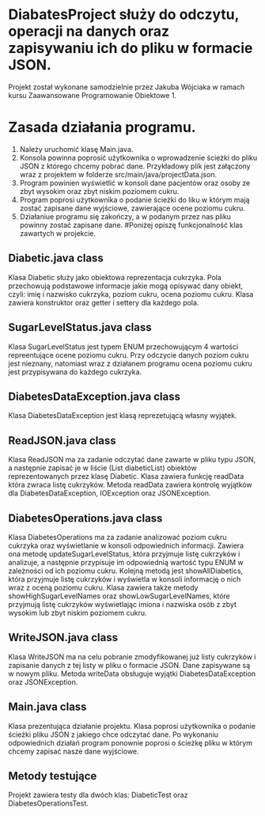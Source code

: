 # DiabatesProject służy do odczytu, operacji na danych oraz zapisywaniu ich do pliku w formacie JSON.
Projekt został wykonane samodzielnie przez Jakuba Wójciaka w ramach kursu Zaawansowane Programowanie Obiektowe 1.
# Zasada działania programu.
1. Należy uruchomić klasę Main.java.
2. Konsola powinna poprosić użytkownika o wprowadzenie ścieżki do pliku JSON z którego chcemy pobrać dane.
   Przykładowy plik jest załączony wraz z projektem w folderze src/main/java/projectData.json.
3. Program powinien wyświetlić w konsoli dane pacjentów oraz osoby ze zbyt wysokim oraz zbyt niskim poziomem cukru.
4. Program poprosi użytkownika o podanie ścieżki do liku w którym mają zostać zapisane dane wyjściowe, zawierające ocene poziomu cukru.
5. Działaniue programu się zakończy, a w podanym przez nas pliku powinny zostać zapisane dane.
#Poniżej opiszę funkcjonalność klas zawartych w projekcie.
## Diabetic.java class
Klasa Diabetic służy jako obiektowa reprezentacja cukrzyka. 
Pola przechowują podstawowe informacje jakie mogą opisywać dany obiekt, czyli:
imię i nazwisko cukrzyka,
poziom cukru,
ocena poziomu cukru.
Klasa zawiera konstruktor oraz getter i settery dla każdego pola.
## SugarLevelStatus.java class
Klasa SugarLevelStatus jest typem ENUM przechowującym 4 wartości repreentujące ocene poziomu cukru.
Przy odczycie danych poziom cukru jest nieznany,
natomiast wraz z działanem programu ocena poziomu cukru jest przypisywana do każdego cukrzyka.
## DiabetesDataException.java class
Klasa DiabetesDataException jest klasą reprezetującą własny wyjątek.
## ReadJSON.java class
Klasa ReadJSON ma za zadanie odczytać dane zawarte w pliku typu JSON,
a następnie zapisać je w liście (List<Diabetic> diabeticList) obiektów reprezentowanych przez klasę Diabetic.
Klasa zawiera funkcję readData która zwraca listę cukrzyków.
Metoda readData zawiera kontrolę wyjątków dla DiabetesDataException, IOException oraz JSONException.
## DiabetesOperations.java class
Klasa DiabetesOperations ma za zadanie analizować poziom cukru cukrzyka oraz wyświetlanie w konsoli odpowiednich informacji.
Zawiera ona metodę updateSugarLevelStatus, która przyjmuje listę cukrzyków i analizuje,
a następnie przypisuje im odpowiednią wartość typu ENUM w zależności od ich poziomu cukru.
Kolejną metodą jest showAllDiabetics, która przyjmuje listę cukrzyków i wyświetla w konsoli informację o nich wraz z oceną poziomu cukru.
Klasa zawiera także metody showHighSugarLevelNames oraz showLowSugarLevelNames,
które przyjmują listę cukrzyków wyświetlając imiona i nazwiska osób z zbyt wysokim lub zbyt niskim poziomem cukru.
## WriteJSON.java class
Klasa WriteJSON ma na celu pobranie zmodyfikowanej już listy cukrzyków i zapisanie danych z tej listy w pliku o formacie JSON.
Dane zapisywane są w nowym pliku. 
Metoda writeData obsługuje wyjątki DiabetesDataException oraz JSONException.
## Main.java class
Klasa prezentująca działanie projektu. Klasa poprosi użytkownika o podanie ścieżki pliku JSON z jakiego chce odczytać dane.
Po wykonaniu odpowiednich działań program ponownie poprosi o ścieżkę pliku w którym chcemy zapisać nasze dane wyjściowe.
## Metody testujące
Projekt zawiera testy dla dwóch klas: DiabeticTest oraz DiabetesOperationsTest.

